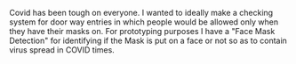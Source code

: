 Covid has been tough on everyone. I wanted to ideally make a checking system for door way entries in which people would be allowed only when they have their masks on. For prototyping purposes I have a "Face Mask Detection" for identifying if the Mask is put on a face or not so as to contain virus spread in COVID times.

